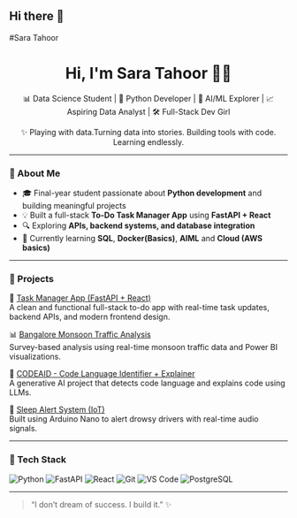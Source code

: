 ## Hi there 👋

#Sara Tahoor

<h1 align="center">Hi, I'm Sara Tahoor 👩‍💻</h1>
<p align="center">
  📊 Data Science Student | 🐍 Python Developer | 🤖 AI/ML Explorer | 📈 Aspiring Data Analyst | 🛠️ Full-Stack Dev Girl
</p>
<p align="center">
  ✨ Playing with data.Turning data into stories. Building tools with code. Learning endlessly.
</p>

---

### 🌟 About Me

- 🎓 Final-year student passionate about **Python development** and building meaningful projects
- 💡 Built a full-stack **To-Do Task Manager App** using **FastAPI + React**
- 🔍 Exploring **APIs, backend systems, and database integration**
- 🌱 Currently learning **SQL**, **Docker(Basics)**, **AIML** and **Cloud (AWS basics)**

---

### 🚀 Projects

📝 [Task Manager App (FastAPI + React)](https://github.com/Saratahoor/task-manager-app)  
A clean and functional full-stack to-do app with real-time task updates, backend APIs, and modern frontend design.

📊 [Bangalore Monsoon Traffic Analysis](#)  
Survey-based analysis using real-time monsoon traffic data and Power BI visualizations.

🤖 [CODEAID - Code Language Identifier + Explainer](#)  
A generative AI project that detects code language and explains code using LLMs.

🔔 [Sleep Alert System (IoT)](#)  
Built using Arduino Nano to alert drowsy drivers with real-time audio signals.

---

### 💼 Tech Stack

![Python](https://img.shields.io/badge/-Python-3776AB?style=flat&logo=python&logoColor=white)
![FastAPI](https://img.shields.io/badge/-FastAPI-009688?style=flat&logo=fastapi&logoColor=white)
![React](https://img.shields.io/badge/-React-61DAFB?style=flat&logo=react&logoColor=black)
![Git](https://img.shields.io/badge/-Git-F05032?style=flat&logo=git&logoColor=white)
![VS Code](https://img.shields.io/badge/-VSCode-007ACC?style=flat&logo=visual-studio-code&logoColor=white)
![PostgreSQL](https://img.shields.io/badge/-PostgreSQL-336791?style=flat&logo=postgresql&logoColor=white)

---

> “I don’t dream of success. I build it.” ✨


<!--
**Saratahoor/SaraTahoor** is a ✨ _special_ ✨ repository because its `README.md` (this file) appears on your GitHub profile.

Here are some ideas to get you started:

- 🔭 I’m currently working on ...
- 🌱 I’m currently learning ...
- 👯 I’m looking to collaborate on ...
- 🤔 I’m looking for help with ...
- 💬 Ask me about ...
- 📫 How to reach me: ...
- 😄 Pronouns: ...
- ⚡ Fun fact: ...
-->

